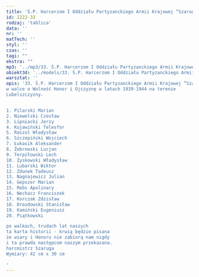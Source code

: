 ```yaml
---
title: 'Ś.P. Harcerzom I Oddziału Partyzanckiego Armii Krajowej ”Szarugi’’'
id: 2222-33
rodzaj: 'tablica'
data: ''
nr: ''
matTech: ''
styl: ''
czas: ''
tagi: ""
ekstra: ""
mp3: '../mp3/33. Ś.P. Harcerzom I Oddziału Partyzanckiego Armii Krajowej ”Szarugi’’.mp3'
obiekt3d: '../models/33. Ś.P. Harcerzom I Oddziału Partyzanckiego Armii Krajowej ”Szarugi’’.glb'
warsztat: ''
opis: '33. Ś.P. Harcerzom I Oddziału Partyzanckiego Armii Krajowej ”Szarugi’’ poległym i pomordowanym
w walce o Wolność Honor i Ojczyznę w latach 1939-1944 na terenie
Lubelszczyzny.


1. Pilarski Marian			
2. Niewelski Czesław			
3. Lipniacki Jerzy			
4. Kujawiński Telesfor  		
5. Raszul Władysław 			
6. Szczepiński Wojciech		
7. Łukasik Aleksander 		
8. Żebrowski Lucjan 			
9. Terpiłowski Lech 			
10. Zyskowski Władysław
11. Lubarski Wiktor
12. Zdunek Tadeusz
13. Nagnajewicz Julian
14. Gepszer Marian
15. Rebs Apolinary
16. Nechacz Franciszek
17. Korczak Zdzisław
18. Drozdowski Stanisław
19. Kamiński Eugeniusz
20. Piątkowski

po walkach, trudach lat naszych
ta karta historii - krwią będzie pisana
że wiary i Honoru nie zabiorą nam nigdy
i ta prawda następcom naszym przekazana.
harcmistrz Szaruga
Wymiary: 42 cm x 30 cm  
 
'
---
```


